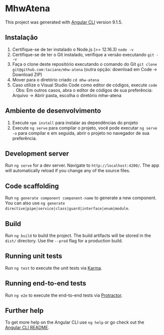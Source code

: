 # MhwAtena

This project was generated with [Angular CLI](https://github.com/angular/angular-cli) version 9.1.5.

## Instalação
  1. Certifique-se de ter instalado o Node.js (>= 12.16.3) `node -v`
  2. Certifique-se de ter o Git instalado, verifique a versão executando `git --v`
  3. Faça o clone deste repositório executando o comando do Git `git clone git@github.com:taciane/mhw-atena`
     (outra opção: download em Code -> Download ZIP)
  4. Mover para o diretório criado `cd mhw-atena`
  5. Caso utilize o Visual Studio Code como editor de códigos, execute `code .`
     Obs: Em outros casos, abra o editor de códigos de sua preferência: Arquivo -> Abrir pasta, escolha o diretório mhw-atena

## Ambiente de desenvolvimento
  1. Execute `npm install` para instalar as dependências do projeto
  2. Execute `ng serve` para compilar o projeto, você pode executar `ng serve -o` para compilar e em seguida, abrir o projeto no navegador de sua preferência.

## Development server

Run `ng serve` for a dev server. Navigate to `http://localhost:4200/`. The app will automatically reload if you change any of the source files.

## Code scaffolding

Run `ng generate component component-name` to generate a new component. You can also use `ng generate directive|pipe|service|class|guard|interface|enum|module`.

## Build

Run `ng build` to build the project. The build artifacts will be stored in the `dist/` directory. Use the `--prod` flag for a production build.

## Running unit tests

Run `ng test` to execute the unit tests via [Karma](https://karma-runner.github.io).

## Running end-to-end tests

Run `ng e2e` to execute the end-to-end tests via [Protractor](http://www.protractortest.org/).

## Further help

To get more help on the Angular CLI use `ng help` or go check out the [Angular CLI README](https://github.com/angular/angular-cli/blob/master/README.md).

